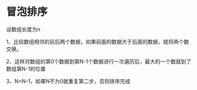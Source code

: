 # 冒泡排序
设数组长度为n

1、比较数组相邻的前后两个数据，如果前面的数据大于后面的数据，就将两个数交换。

2、这样对数组的第0个数据到第N-1个数据进行一次遍历后，最大的一个数就到了数组第N-1的位置

3、N=N-1，如果N不为0就重复第二步，否则排序完成

